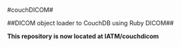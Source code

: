#couchDICOM#


##DICOM object loader to CouchDB using Ruby DICOM##


**This repository is now located at IATM/couchdicom**